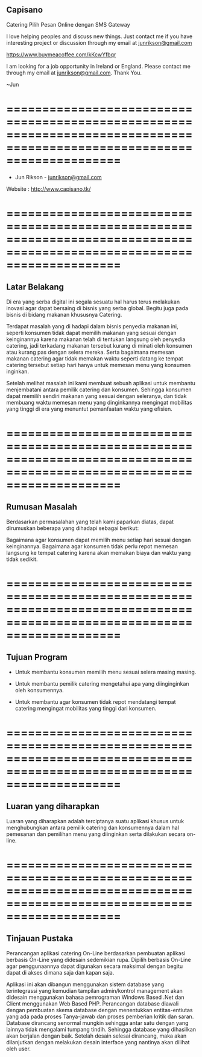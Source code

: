 Capisano
--------

Catering Pilih Pesan Online dengan SMS Gateway

I love helping peoples and discuss new things. Just contact me if you have interesting project or discussion through my email at junrikson@gmail.com

<a href="https://www.buymeacoffee.com/kKcwYfbqr">https://www.buymeacoffee.com/kKcwYfbqr</a>

I am looking for a job opportunity in Ireland or England. Please contact me through my email at junrikson@gmail.com. Thank You.

~Jun

========================================================================================================================
========================================================================================================================


- Jun Rikson - junrikson@gmail.com


Website : http://www.capisano.tk/
	
========================================================================================================================
========================================================================================================================
	
Latar Belakang
--------------

Di era yang serba digital ini segala sesuatu hal harus terus melakukan inovasi agar dapat bersaing di bisnis yang serba global. Begitu juga pada bisnis di bidang makanan khususnya Catering.

Terdapat masalah yang di hadapi dalam bisnis penyedia makanan ini, seperti konsumen tidak dapat memilih makanan yang sesuai dengan keinginannya karena makanan telah di tentukan langsung oleh penyedia catering, jadi terkadang makanan tersebut kurang di minati oleh konsumen atau kurang pas dengan selera mereka. Serta bagaimana memesan makanan catering agar tidak memakan waktu seperti datang ke tempat catering tersebut setiap hari hanya untuk memesan menu yang konsumen inginkan.

Setelah melihat masalah ini kami membuat sebuah aplikasi untuk membantu menjembatani antara pemilik catering dan konsumen. Sehingga konsumen dapat memilih sendiri makanan yang sesuai dengan seleranya, dan tidak membuang waktu memesan menu yang dinginkannya mengingat mobilitas yang tinggi di era yang menuntut pemanfaatan waktu yang efisien.

========================================================================================================================
========================================================================================================================

Rumusan Masalah
---------------

Berdasarkan permasalahan yang telah kami paparkan diatas, dapat dirumuskan beberapa yang dihadapi sebagai berikut:

Bagaimana agar konsumen  dapat memilih menu setiap hari sesuai dengan keinginannya.
Bagaimana agar konsumen tidak perlu repot memesan langsung ke tempat catering karena akan memakan biaya dan waktu yang tidak sedikit.

========================================================================================================================
========================================================================================================================

Tujuan Program
--------------

- Untuk membantu konsumen memilih menu sesuai selera masing masing.

- Untuk membantu pemilik catering mengetahui apa yang diinginginkan oleh konsumennya.

- Untuk membantu agar konsumen tidak repot mendatangi tempat catering mengingat mobilitas yang tinggi dari konsumen.

========================================================================================================================
========================================================================================================================

Luaran yang diharapkan
----------------------

Luaran yang diharapkan adalah terciptanya suatu aplikasi khusus untuk menghubungkan antara pemilik catering dan konsumennya dalam hal pemesanan dan pemilihan menu yang diinginkan serta dilakukan secara on-line.

========================================================================================================================
========================================================================================================================

Tinjauan Pustaka
----------------

Perancangan aplikasi catering On-Line berdasarkan pembuatan aplikasi berbasis On-Line yang didesain sedemikian rupa. Dipilih berbasis On-Line agar penggunaannya dapat digunakan secara maksimal dengan begitu dapat di akses dimana saja dan kapan saja.

Aplikasi ini akan dibangun menggunakan sistem database yang terintegrassi yang kemudian tampilan admin/kontrol management akan didesain menggunakan bahasa pemrograman Windows Based .Net dan Client menggunakan Web Based PHP. Perancangan database diawali dengan pembuatan skema database dengan menentukkan entitas-entiutas yang ada pada proses Tanya-jawab dan proses pemberian kritik dan saran. Database dirancang senormal mungkin sehingga antar satu dengan yang lainnya tidak mengalami tumpang tindih. Sehingga database yang dihasilkan akan berjalan dengan baik. Setelah desain selesai dirancang, maka akan dilanjutkan dengan melakukan desain interface yang nantinya akan dilihat oleh user. 

